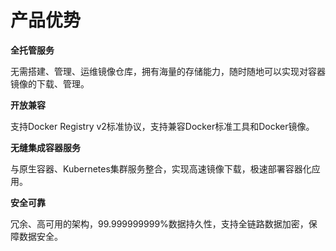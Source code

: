 # 产品优势

**全托管服务**

无需搭建、管理、运维镜像仓库，拥有海量的存储能力，随时随地可以实现对容器镜像的下载、管理。

**开放兼容**

支持Docker Registry v2标准协议，支持兼容Docker标准工具和Docker镜像。

**无缝集成容器服务**

与原生容器、Kubernetes集群服务整合，实现高速镜像下载，极速部署容器化应用。

**安全可靠**

冗余、高可用的架构，99.999999999%数据持久性，支持全链路数据加密，保障数据安全。
